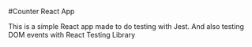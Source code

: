 #Counter React App

This is a simple React app made to do testing with Jest.
And also testing DOM events with React Testing Library
 